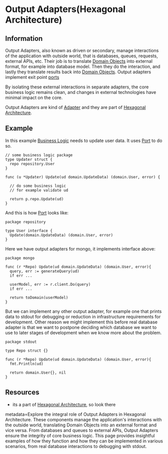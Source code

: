 
# Output Adapters(Hexagonal Architecture)

## Information

Output Adapters, also known as driven or secondary, manage interactions of the application with outside world, that is databases, queues, requests, external APIs, etc. Their job is to translate [Domain Objects](https://github.com/vimcki/design-principles/blob/master/Domain%20Objects.md) into external format, for example into database model. Then they do the interaction, and lastly they translate results back into [Domain Objects](https://github.com/vimcki/design-principles/blob/master/Domain%20Objects.md). Output adapters implement exit point [ports](https://github.com/vimcki/design-principles/blob/master/Port.md)

By isolating these external interactions in separate adapters, the core business logic remains clean, and changes in external technologies have minimal impact on the core.

Output Adapters are kind of [Adapter](https://github.com/vimcki/design-principles/blob/master/Adapter.md) and they are part of [Hexagonal Architecture](https://github.com/vimcki/design-principles/blob/master/Hexagonal%20Architecture.md).

## Example

In this example [Business Logic](https://github.com/vimcki/design-principles/blob/master/Business%20Logic.md) needs to update user data. It uses [Port](https://github.com/vimcki/design-principles/blob/master/Port.md) to do so. 

```golang
// some business logic package
type Updater struct {
  repo repository.User
}

func (u *Updater) Update(ud domain.UpdateData) (domain.User, error) {

  // do some business logic
  // for example validate ud

  return p.repo.Update(ud)
}
```

And this is how [Port](https://github.com/vimcki/design-principles/blob/master/Port.md) looks like:

```golang
package repository

type User interface {
  Update(domain.UpdateData) (domain.User, error)
}
```


Here we have output adapters for mongo, it implements interface above:

```golang
package mongo

func (r *Repo) Update(ud domain.UpdateData) (domain.User, error){
  query, err := generateQuery(ud)
  if err ...

  userModel, err := r.client.Do(query)
  if err ...

  return toDomain(userModel)
}
```

But we can implement any other output adapter, for example one that prints data to stdout for debugging or reduction in infrastructure requirements for development. Other reason we might implement this before real database adapter is that we want to postpone deciding which database we want to use to later stages of development when we know more about the problem.

```golang
package stdout

type Repo struct {}

func (r *Repo) Update(ud domain.UpdateData) (domain.User, error){
  fmt.Println(ud)

  return domain.User{}, nil
}
```

## Resources

- its a part of [Hexagonal Architecture](https://github.com/vimcki/design-principles/blob/master/Hexagonal%20Architecture.md), so look there

metadata=Explore the integral role of Output Adapters in Hexagonal Architecture. These components manage the application's interactions with the outside world, translating Domain Objects into an external format and vice versa. From databases and queues to external APIs, Output Adapters ensure the integrity of core business logic. This page provides insightful examples of how they function and how they can be implemented in various scenarios, from real database interactions to debugging with stdout.
